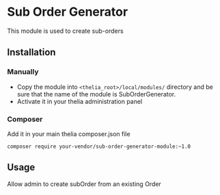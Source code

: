 # Sub Order Generator

This module is used to create sub-orders

## Installation

### Manually

* Copy the module into ```<thelia_root>/local/modules/``` directory and be sure that the name of the module is SubOrderGenerator.
* Activate it in your thelia administration panel

### Composer

Add it in your main thelia composer.json file

```
composer require your-vendor/sub-order-generator-module:~1.0
```

## Usage

Allow admin to create subOrder from an existing Order